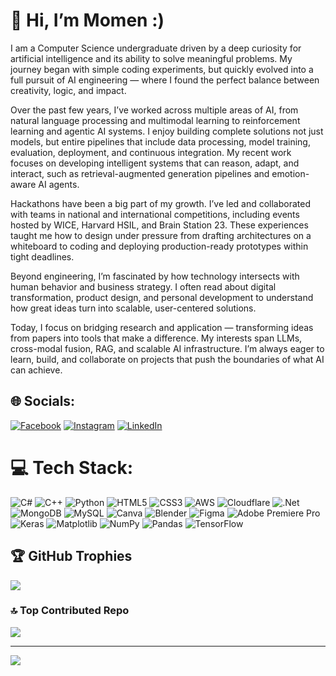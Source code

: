 # 👋 Hi, I’m Momen :)
I am a Computer Science undergraduate driven by a deep curiosity for artificial intelligence and its ability to solve meaningful problems. My journey began with simple coding experiments, but quickly evolved into a full pursuit of AI engineering — where I found the perfect balance between creativity, logic, and impact.

Over the past few years, I’ve worked across multiple areas of AI, from natural language processing and multimodal learning to reinforcement learning and agentic AI systems. I enjoy building complete solutions not just models, but entire pipelines that include data processing, model training, evaluation, deployment, and continuous integration. My recent work focuses on developing intelligent systems that can reason, adapt, and interact, such as retrieval-augmented generation pipelines and emotion-aware AI agents.

Hackathons have been a big part of my growth. I’ve led and collaborated with teams in national and international competitions, including events hosted by WICE, Harvard HSIL, and Brain Station 23. These experiences taught me how to design under pressure from drafting architectures on a whiteboard to coding and deploying production-ready prototypes within tight deadlines.

Beyond engineering, I’m fascinated by how technology intersects with human behavior and business strategy. I often read about digital transformation, product design, and personal development to understand how great ideas turn into scalable, user-centered solutions.

Today, I focus on bridging research and application — transforming ideas from papers into tools that make a difference. My interests span LLMs, cross-modal fusion, RAG, and scalable AI infrastructure. I’m always eager to learn, build, and collaborate on projects that push the boundaries of what AI can achieve.

## 🌐 Socials:
[![Facebook](https://img.shields.io/badge/Facebook-%231877F2.svg?logo=Facebook&logoColor=white)](https://facebook.com/facebook.com/abdulmomen11/) [![Instagram](https://img.shields.io/badge/Instagram-%23E4405F.svg?logo=Instagram&logoColor=white)](https://instagram.com/https://www.instagram.com/abdul_momen01/) [![LinkedIn](https://img.shields.io/badge/LinkedIn-%230077B5.svg?logo=linkedin&logoColor=white)](https://linkedin.com/in/https://www.linkedin.com/in/abdulmomen01/) 

# 💻 Tech Stack:
![C#](https://img.shields.io/badge/c%23-%23239120.svg?style=for-the-badge&logo=csharp&logoColor=white) ![C++](https://img.shields.io/badge/c++-%2300599C.svg?style=for-the-badge&logo=c%2B%2B&logoColor=white) ![Python](https://img.shields.io/badge/python-3670A0?style=for-the-badge&logo=python&logoColor=ffdd54) ![HTML5](https://img.shields.io/badge/html5-%23E34F26.svg?style=for-the-badge&logo=html5&logoColor=white) ![CSS3](https://img.shields.io/badge/css3-%231572B6.svg?style=for-the-badge&logo=css3&logoColor=white) ![AWS](https://img.shields.io/badge/AWS-%23FF9900.svg?style=for-the-badge&logo=amazon-aws&logoColor=white) ![Cloudflare](https://img.shields.io/badge/Cloudflare-F38020?style=for-the-badge&logo=Cloudflare&logoColor=white) ![.Net](https://img.shields.io/badge/.NET-5C2D91?style=for-the-badge&logo=.net&logoColor=white) ![MongoDB](https://img.shields.io/badge/MongoDB-%234ea94b.svg?style=for-the-badge&logo=mongodb&logoColor=white) ![MySQL](https://img.shields.io/badge/mysql-4479A1.svg?style=for-the-badge&logo=mysql&logoColor=white) ![Canva](https://img.shields.io/badge/Canva-%2300C4CC.svg?style=for-the-badge&logo=Canva&logoColor=white) ![Blender](https://img.shields.io/badge/blender-%23F5792A.svg?style=for-the-badge&logo=blender&logoColor=white) ![Figma](https://img.shields.io/badge/figma-%23F24E1E.svg?style=for-the-badge&logo=figma&logoColor=white) ![Adobe Premiere Pro](https://img.shields.io/badge/Adobe%20Premiere%20Pro-9999FF.svg?style=for-the-badge&logo=Adobe%20Premiere%20Pro&logoColor=white) ![Keras](https://img.shields.io/badge/Keras-%23D00000.svg?style=for-the-badge&logo=Keras&logoColor=white) ![Matplotlib](https://img.shields.io/badge/Matplotlib-%23ffffff.svg?style=for-the-badge&logo=Matplotlib&logoColor=black) ![NumPy](https://img.shields.io/badge/numpy-%23013243.svg?style=for-the-badge&logo=numpy&logoColor=white) ![Pandas](https://img.shields.io/badge/pandas-%23150458.svg?style=for-the-badge&logo=pandas&logoColor=white) ![TensorFlow](https://img.shields.io/badge/TensorFlow-%23FF6F00.svg?style=for-the-badge&logo=TensorFlow&logoColor=white)

## 🏆 GitHub Trophies
![](https://github-profile-trophy.vercel.app/?username=AbdulMomen2&theme=radical&no-frame=false&no-bg=true&margin-w=4)

### 🔝 Top Contributed Repo
![](https://github-contributor-stats.vercel.app/api?username=AbdulMomen2&limit=5&theme=dark&combine_all_yearly_contributions=true)

---
[![](https://visitcount.itsvg.in/api?id=AbdulMomen2&icon=7&color=0)](https://visitcount.itsvg.in)

<!-- Proudly created with GPRM ( https://gprm.itsvg.in ) -->
